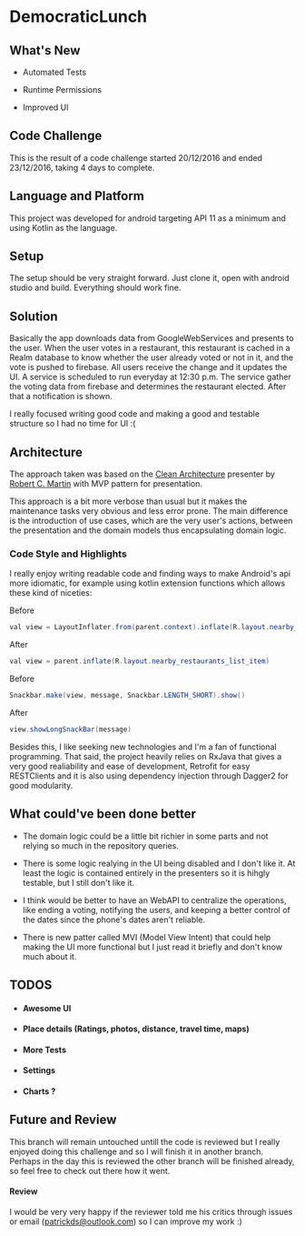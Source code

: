 # DemocraticLunch

## What's New

* Automated Tests

* Runtime Permissions

* Improved UI

## Code Challenge

This is the result of a code challenge started 20/12/2016 and ended 23/12/2016, taking 4 days to complete.

## Language and Platform

This project was developed for android targeting API 11 as a minimum and using Kotlin as the language.

## Setup

The setup should be very straight forward. Just clone it, open with android studio and build.
Everything should work fine.

## Solution

Basically the app downloads data from GoogleWebServices and presents to the user. When the user votes in a restaurant, this restaurant is cached in a Realm 
database to know whether the user already voted or not in it, and the vote is pushed to firebase. All users receive the change and it updates the UI.
A service is scheduled to run everyday at 12:30 p.m. The service gather the voting data from firebase and determines the restaurant elected. 
After that a notification is shown.

I really focused writing good code and making a good and testable structure so I had no time for UI :(

## Architecture

The approach taken was based on the [Clean Architecture](https://8thlight.com/blog/uncle-bob/2012/08/13/the-clean-architecture.html) 
presenter by [Robert C. Martin](http://blog.cleancoder.com/) with MVP pattern for presentation.

This approach is a bit more verbose than usual but it makes the maintenance tasks very obvious and less error prone.
The main difference is the introduction of use cases, which are the very user's actions, between the presentation and the domain models thus encapsulating
domain logic.

### Code Style and Highlights

I really enjoy writing readable code and finding ways to make Android's api more idiomatic, for example using kotlin extension functions which allows these kind of niceties:

Before
```java
val view = LayoutInflater.from(parent.context).inflate(R.layout.nearby_restaurants_list_item, parent, false)
```
After
````java
val view = parent.inflate(R.layout.nearby_restaurants_list_item)
````

Before
```java
Snackbar.make(view, message, Snackbar.LENGTH_SHORT).show()
```
After
```java
view.showLongSnackBar(message)
```

Besides this, I like seeking new technologies and I'm a fan of functional programming. That said, the project heavily relies on RxJava
that gives a very good realiability and ease of development, Retrofit for easy RESTClients and it is also using dependency injection through Dagger2 for good modularity.

## What could've been done better

* The domain logic could be a little bit richier in some parts and not relying so much in the repository queries.

* There is some logic realying in the UI being disabled and I don't like it. At least the logic is contained entirely in the presenters so it is hihgly testable, but I still don't like it.

* I think would be better to have an WebAPI to centralize the operations, like ending a voting, notifying the users, and keeping a better control of the dates since 
the phone's dates aren't reliable.

* There is new patter called MVI (Model View Intent) that could help making the UI more functional but I just read it briefly and don't know much about it.

## TODOS

* #### Awesome UI

* #### Place details (Ratings, photos, distance, travel time, maps)

* #### More Tests

* #### Settings

* ####  Charts ?

## Future and Review

This branch will remain untouched untill the code is reviewed but I really enjoyed doing this challenge and so I will finish it in another branch.
Perhaps in the day this is reviewed the other branch will be finished already, so feel free to check out there how it went.

#### Review

I would be very very happy if the reviewer told me his critics through issues or email (patrickds@outlook.com) so I can improve my work :)